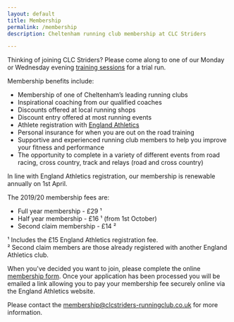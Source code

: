 ```yaml
---
layout: default
title: Membership
permalink: /membership
description: Cheltenham running club membership at CLC Striders

---
```


Thinking of joining CLC Striders? Please come along to one of our Monday or Wednesday evening [training sessions](/training) for a trial run.

Membership benefits include:

- Membership of one of Cheltenham’s leading running clubs
- Inspirational coaching from our qualified coaches
- Discounts offered at local running shops
- Discount entry offered at most running events
- Athlete registration with [England Athletics](https://www.englandathletics.org/athletics-and-running/athlete-registration/)
- Personal insurance for when you are out on the road training
- Supportive and experienced running club members to help you improve your fitness and performance
- The opportunity to complete in a variety of different events from road racing, cross country, track and relays (road and cross country)

In line with England Athletics registration, our membership is renewable annually on 1st April.

The 2019/20 membership fees are:

- Full year membership - £29 &#x00B9;
- Half year membership - £16 &#x00B9; (from 1st October)
- Second claim membership - £14 &#x00B2;

&#x00B9; Includes the £15 England Athletics registration fee.  
&#x00B2; Second claim members are those already registered with another England Athletics club.

When you've decided you want to join, please complete the online [membership form](/membership-form). Once your application has been processed you will be emailed a link allowing you to pay your membership fee securely online via the England Athletics website.

Please contact the <membership@clcstriders-runningclub.co.uk> for more information.
